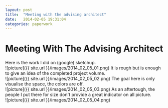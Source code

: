 ```yaml
---
layout: post
title:  "Meeting with the advising architect"
date:   2014-02-05 19:31:04
categories: paperwork
---
```


Meeting With The Advising Architect
===================================

Here is the work I did on (google) sketchup.  
![picture]({{ site.url }}/images/2014_02_05_01.png)
It is rough but is enough to give an idea of the completed project volume.  
![picture]({{ site.url }}/images/2014_02_05_02.png)
The goal here is only visualise the space, the colors are off.  
![picture]({{ site.url }}/images/2014_02_05_03.png)
As an aftertough, the people I put there for size don't provide a great indicator on all picture.  
![picture]({{ site.url }}/images/2014_02_05_04.png)

